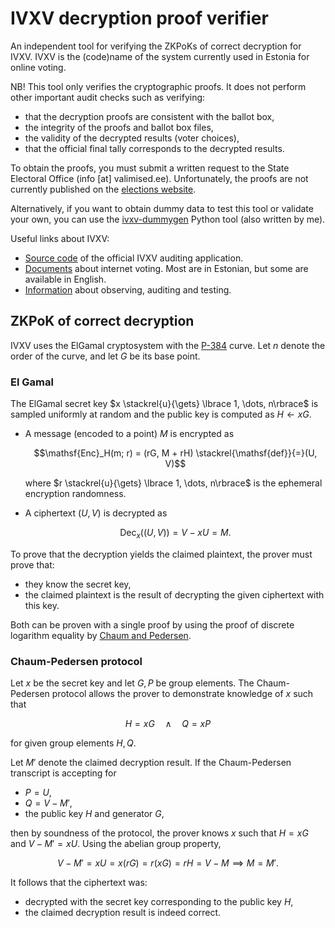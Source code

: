 # IVXV decryption proof verifier

An independent tool for verifying the ZKPoKs of correct decryption for IVXV.
IVXV is the (code)name of the system currently used in Estonia for online voting.

NB! This tool only verifies the cryptographic proofs.
It does not perform other important audit checks such as verifying:

- that the decryption proofs are consistent with the ballot box,
- the integrity of the proofs and ballot box files,
- the validity of the decrypted results (voter choices),
- that the official final tally corresponds to the decrypted results.

To obtain the proofs, you must submit a written request to the State Electoral Office (info [at] valimised.ee).
Unfortunately, the proofs are not currently published on the [elections website](https://valimised.ee).

Alternatively, if you want to obtain dummy data to test this tool or validate your own,
you can use the [ivxv-dummygen](https://github.com/takakv/ivxv-dummygen) Python tool (also written by me).

Useful links about IVXV:

- [Source code](https://github.com/valimised/ivxv/tree/published/auditor) of the official IVXV auditing application.
- [Documents](https://www.valimised.ee/en/internet-voting/documents-about-internet-voting) about internet voting.
  Most are in Estonian, but some are available in English.
- [Information](https://www.valimised.ee/en/internet-voting/observing-auditing-testing) about observing, auditing and
  testing.

## ZKPoK of correct decryption

IVXV uses the ElGamal cryptosystem with the [P-384](https://neuromancer.sk/std/nist/P-384) curve.
Let $n$ denote the order of the curve, and let $G$ be its base point.

### El Gamal

The ElGamal secret key $x \stackrel{u}{\gets} \lbrace 1, \dots, n\rbrace$ is sampled uniformly at random
and the public key is computed as $H \gets xG$.

- A message (encoded to a point) $M$ is encrypted as
  
  $$\mathsf{Enc}_H(m; r) = (rG, M + rH) \stackrel{\mathsf{def}}{=}(U, V)$$

  where $r \stackrel{u}{\gets} \lbrace 1, \dots, n\rbrace$ is the ephemeral encryption randomness.
- A ciphertext $(U, V)$ is decrypted as

  $$\mathsf{Dec}_x((U, V)) = V - xU = M.$$

To prove that the decryption yields the claimed plaintext, the prover must prove that:

- they know the secret key,
- the claimed plaintext is the result of decrypting the given ciphertext with this key.

Both can be proven with a single proof by using the proof of discrete logarithm equality by
[Chaum and Pedersen](https://link.springer.com/chapter/10.1007/3-540-48071-4_7).

### Chaum-Pedersen protocol

Let $x$ be the secret key and let $G, P$ be group elements.
The Chaum-Pedersen protocol allows the prover to demonstrate knowledge of $x$ such that

$$H = xG \quad\land\quad Q = xP$$

for given group elements $H, Q$.

Let $M'$ denote the claimed decryption result.
If the Chaum-Pedersen transcript is accepting for

- $P = U$,
- $Q = V - M'$,
- the public key $H$ and generator $G$,

then by soundness of the protocol, the prover knows $x$ such that $H = xG$ and $V - M' = xU$.
Using the abelian group property,

$$V - M' = xU = x(rG) = r(xG) = rH = V - M \implies M = M'.$$

It follows that the ciphertext was:

- decrypted with the secret key corresponding to the public key $H$,
- the claimed decryption result is indeed correct.
